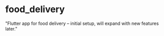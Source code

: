 # food_delivery
"Flutter app for food delivery – initial setup, will expand with new features later."

